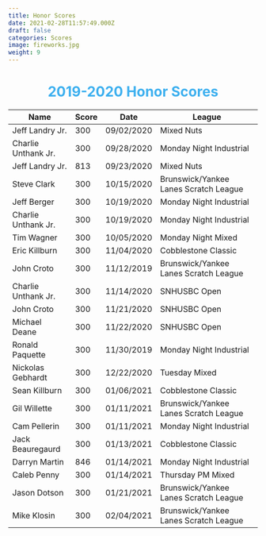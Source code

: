 ```yaml
---
title: Honor Scores
date: 2021-02-28T11:57:49.000Z
draft: false
categories: Scores
image: fireworks.jpg
weight: 9
---
```

<h1 style="text-align:center;color:#3eb0ef;"> 2019-2020 Honor Scores </h1>

| Name | Score | Date | League | 
| ---- | ----- | ---- | ------ | 
| Jeff Landry Jr. | 300 | 09/02/2020 | Mixed Nuts | 
| Charlie Unthank Jr. | 300 | 09/28/2020 | Monday Night Industrial | 
| Jeff Landry Jr. | 813 | 09/23/2020 | Mixed Nuts | 
| Steve Clark | 300 | 10/15/2020 | Brunswick/Yankee Lanes Scratch League |
| Jeff Berger | 300 | 10/19/2020 | Monday Night Industrial | 
| Charlie Unthank Jr. | 300 | 10/19/2020 | Monday Night Industrial |
| Tim Wagner | 300 | 10/05/2020 | Monday Night Mixed | 
| Eric Killburn | 300 | 11/04/2020 | Cobblestone Classic |
| John Croto | 300 | 11/12/2019 | Brunswick/Yankee Lanes Scratch League | 
| Charlie Unthank Jr. | 300 | 11/14/2020 | SNHUSBC Open | 
| John Croto | 300 | 11/21/2020 | SNHUSBC Open | 
| Michael Deane | 300 | 11/22/2020 | SNHUSBC Open | 
| Ronald Paquette | 300 | 11/30/2019 | Monday Night Industrial | 
| Nickolas Gebhardt | 300 | 12/22/2020 | Tuesday Mixed |
| Sean Killburn | 300 | 01/06/2021 | Cobblestone Classic |
| Gil Willette | 300 | 01/11/2021 | Brunswick/Yankee Lanes Scratch League | 
| Cam Pellerin | 300 | 01/11/2021 | Monday Night Industrial | 
| Jack Beauregaurd | 300 | 01/13/2021 | Cobblestone Classic |
| Darryn Martin | 846 | 01/14/2021 | Monday Night Industrial | 
| Caleb Penny | 300 | 01/14/2021 | Thursday PM Mixed |
| Jason Dotson | 300 | 01/21/2021 | Brunswick/Yankee Lanes Scratch League |
| Mike Klosin | 300 | 02/04/2021 | Brunswick/Yankee Lanes Scratch League |











